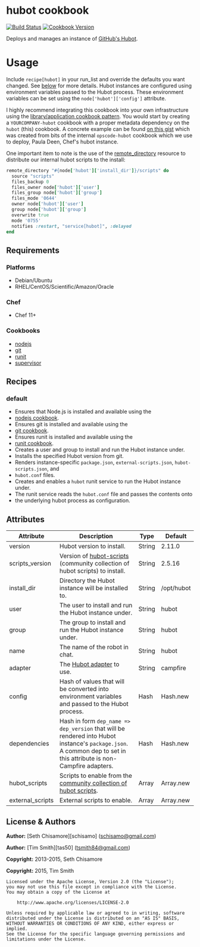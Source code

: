# hubot cookbook
[![Build Status](https://travis-ci.org/tas50/hubot.svg)](https://travis-ci.org/tas50/hubot) [![Cookbook Version](https://img.shields.io/cookbook/v/hubot.svg)](https://supermarket.chef.io/cookbooks/hubot)

Deploys and manages an instance of [GitHub's Hubot](https://hubot.github.com/).

# Usage
Include `recipe[hubot]` in your run_list and override the defaults you want changed. See [below](#attributes) for more details. Hubot instances are configured using environment variables passed to the Hubot process. These environment variables can be set using the `node['hubot']['config']` attribute.

I highly recommend integrating this cookbook into your own infrastructure using the [library/application cookbook pattern](http://devopsanywhere.blogspot.com/2012/11/how-to-write-reusable-chef-cookbooks.html). You would start by creating a `YOURCOMPANY-hubot` cookbook with a proper metadata dependency on the `hubot` (this) cookbook. A concrete example can be found [on this gist](https://gist.github.com/schisamo/46eafba27d43c4a1e026) which was created from bits of the internal `opscode-hubot` cookbook which we use to deploy, Paula Deen, Chef's hubot instance.

One important item to note is the use of the [remote_directory](http://docs.opscode.com/resource_remote_directory.html) resource to distribute our internal hubot scripts to the install:

```ruby
remote_directory "#{node['hubot']['install_dir']}/scripts" do
  source "scripts"
  files_backup 0
  files_owner node['hubot']['user']
  files_group node['hubot']['group']
  files_mode '0644'
  owner node['hubot']['user']
  group node['hubot']['group']
  overwrite true
  mode '0755'
  notifies :restart, "service[hubot]", :delayed
end
```

## Requirements
### Platforms
- Debian/Ubuntu
- RHEL/CentOS/Scientific/Amazon/Oracle

### Chef
- Chef 11+

### Cookbooks
- [nodejs](https://supermarket.chef.io/cookbooks/nodejs)
- [git](https://supermarket.chef.io/cookbooks/git)
- [runit](https://supermarket.chef.io/cookbooks/runit)
- [supervisor](https://supermarket.chef.io/cookbooks/supervisor)

## Recipes
### default
- Ensures that Node.js is installed and available using the
- [nodejs cookbook](http://community.opscode.com/cookbooks/nodejs).
- Ensures git is installed and available using the
- [git cookbook](http://community.opscode.com/cookbooks/git).
- Ensures runit is installed and available using the
- [runit cookbook](http://community.opscode.com/cookbooks/runit).
- Creates a user and group to install and run the Hubot instance under.
- Installs the specified Hubot version from git.
- Renders instance-specific `package.json`, `external-scripts.json`, `hubot-scripts.json`, and
- `hubot.conf` files.
- Creates and enables a `hubot` runit service to run the Hubot instance under.
- The runit service reads the `hubot.conf` file and passes the contents onto
- the underlying hubot process as configuration.

## Attributes

Attribute        | Description                                                                                                                                                        | Type   | Default
---------------- | ------------------------------------------------------------------------------------------------------------------------------------------------------------------ | ------ | ----------
version          | Hubot version to install.                                                                                                                                          | String | 2.11.0     |
scripts_version  | Version of [hubot-scripts](https://github.com/github/hubot-scripts) (community collection of hubot scripts) to install.                                            | String | 2.5.16
install_dir      | Directory the Hubot instance will be installed to.                                                                                                                 | String | /opt/hubot
user             | The user to install and run the Hubot instance under.                                                                                                              | String | hubot
group            | The group to install and run the Hubot instance under.                                                                                                             | String | hubot
name             | The name of the robot in chat.                                                                                                                                     | String | hubot
adapter          | The [Hubot adapter](https://github.com/github/hubot/blob/master/docs/adapters.md) to use.                                                                          | String | campfire
config           | Hash of values that will be converted into environment variables and passed to the Hubot process.                                                                  | Hash   | Hash.new
dependencies     | Hash in form `dep_name => dep_version` that will be rendered into Hubot instance's `package.json`. A common dep to set in this attribute is non-Campfire adapters. | Hash   | Hash.new
hubot_scripts    | Scripts to enable from the [community collection of hubot scripts](https://github.com/github/hubot-scripts).                                                       | Array  | Array.new
external_scripts | External scripts to enable.                                                                                                                                        | Array  | Array.new

## License & Authors
**Author:** [Seth Chisamore][schisamo] ([schisamo@gmail.com](mailto:schisamo@gmail.com))

**Author:** [Tim Smith][tas50] ([tsmith84@gmail.com](mailto:tsmith84@gmail.com))

**Copyright:** 2013-2015, Seth Chisamore

**Copyright:** 2015, Tim Smith

```
Licensed under the Apache License, Version 2.0 (the "License");
you may not use this file except in compliance with the License.
You may obtain a copy of the License at

    http://www.apache.org/licenses/LICENSE-2.0

Unless required by applicable law or agreed to in writing, software
distributed under the License is distributed on an "AS IS" BASIS,
WITHOUT WARRANTIES OR CONDITIONS OF ANY KIND, either express or implied.
See the License for the specific language governing permissions and
limitations under the License.
```
